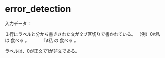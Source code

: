 # error_detection

入力データ：

１行にラベルと分かち書きされた文がタブ区切りで書かれている。
（例）0\t私 は 食べる 。
　　　1\t私 の 食べる 。

ラベルは、0が正文で1が非文である。
